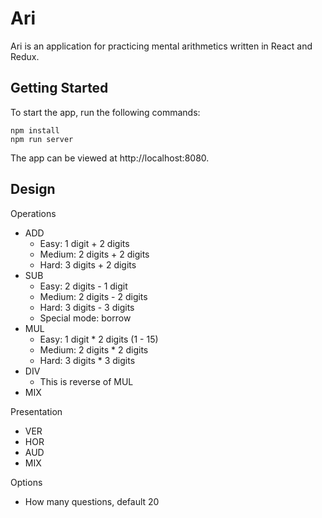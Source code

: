 # Ari

Ari is an application for practicing mental arithmetics written in React and
Redux.

## Getting Started

To start the app, run the following commands:

```
npm install
npm run server
```

The app can be viewed at http://localhost:8080.

## Design

Operations

  - ADD
    - Easy:   1 digit + 2 digits
    - Medium: 2 digits + 2 digits
    - Hard:   3 digits + 2 digits
  - SUB
    - Easy:   2 digits - 1 digit
    - Medium: 2 digits - 2 digits
    - Hard:   3 digits - 3 digits
    - Special mode: borrow
  - MUL
    - Easy:   1 digit * 2 digits (1 - 15)
    - Medium: 2 digits * 2 digits
    - Hard:   3 digits * 3 digits
  - DIV
    - This is reverse of MUL
  - MIX

Presentation
  - VER
  - HOR
  - AUD
  - MIX

Options
  - How many questions, default 20
